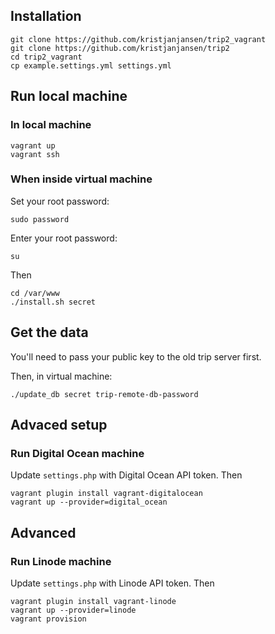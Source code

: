 ## Installation

    git clone https://github.com/kristjanjansen/trip2_vagrant
    git clone https://github.com/kristjanjansen/trip2
    cd trip2_vagrant
    cp example.settings.yml settings.yml

## Run local machine

### In local machine

    vagrant up
    vagrant ssh

### When inside virtual machine

Set your root password:

    sudo password 

Enter your root password:
    
    su

Then

    cd /var/www
    ./install.sh secret

## Get the data

You'll need to pass your public key to the old trip server first.

Then, in virtual machine:

    ./update_db secret trip-remote-db-password

## Advaced setup

### Run Digital Ocean machine

Update ```settings.php``` with Digital Ocean API token. Then

    vagrant plugin install vagrant-digitalocean
    vagrant up --provider=digital_ocean

## Advanced

### Run Linode machine

Update ```settings.php``` with Linode API token. Then

    vagrant plugin install vagrant-linode
    vagrant up --provider=linode
    vagrant provision